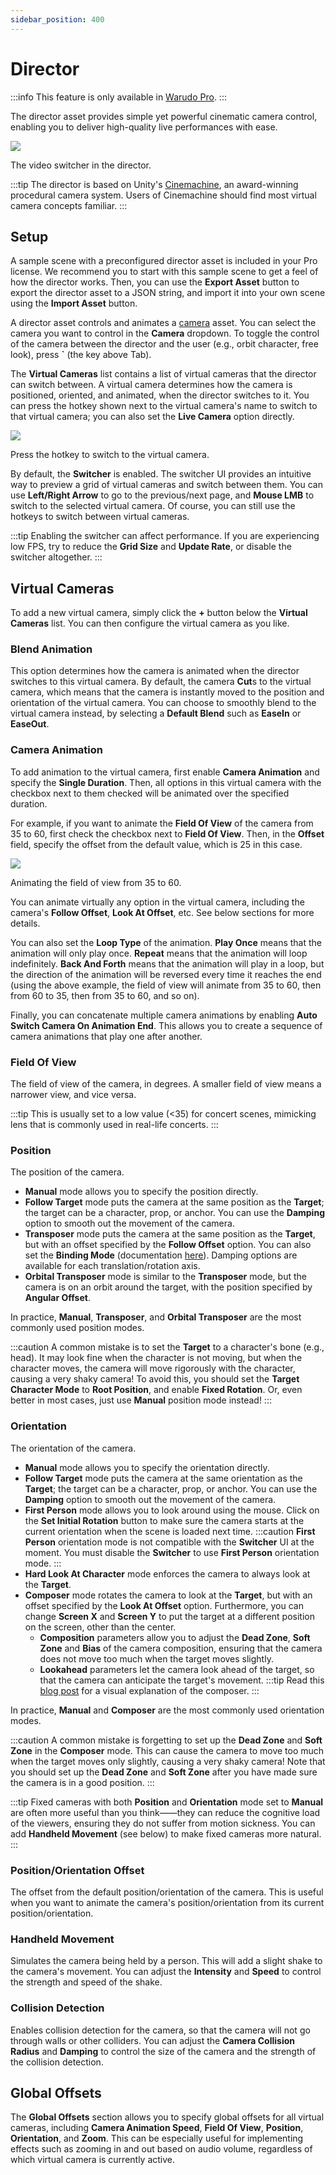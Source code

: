 ```yaml
---
sidebar_position: 400
---
```


# Director

:::info
This feature is only available in [Warudo Pro](../pro).
:::

The director asset provides simple yet powerful cinematic camera control, enabling you to deliver high-quality live performances with ease.

![](pathname:///doc-img/en-director-1.png)
<p class="img-desc">The video switcher in the director.</p>

:::tip
The director is based on Unity's [Cinemachine](https://unity.com/unity/features/editor/art-and-design/cinemachine), an award-winning procedural camera system. Users of Cinemachine should find most virtual camera concepts familiar.
:::

## Setup

A sample scene with a preconfigured director asset is included in your Pro license. We recommend you to start with this sample scene to get a feel of how the director works. Then, you can use the **Export Asset** button to export the director asset to a JSON string, and import it into your own scene using the **Import Asset** button.

A director asset controls and animates a [camera](./camera) asset. You can select the camera you want to control in the **Camera** dropdown. To toggle the control of the camera between the director and the user (e.g., orbit character, free look), press **`** (the key above Tab).

The **Virtual Cameras** list contains a list of virtual cameras that the director can switch between. A virtual camera determines how the camera is positioned, oriented, and animated, when the director switches to it. You can press the hotkey shown next to the virtual camera's name to switch to that virtual camera; you can also set the **Live Camera** option directly.

![](pathname:///doc-img/en-director-2.png)
<p class="img-desc">Press the hotkey to switch to the virtual camera.</p>

By default, the **Switcher** is enabled. The switcher UI provides an intuitive way to preview a grid of virtual cameras and switch between them. You can use **Left/Right Arrow** to go to the previous/next page, and **Mouse LMB** to switch to the selected virtual camera. Of course, you can still use the hotkeys to switch between virtual cameras.

:::tip
Enabling the switcher can affect performance. If you are experiencing low FPS, try to reduce the **Grid Size** and **Update Rate**, or disable the switcher altogether.
:::

## Virtual Cameras

To add a new virtual camera, simply click the **+** button below the **Virtual Cameras** list. You can then configure the virtual camera as you like.

### Blend Animation

This option determines how the camera is animated when the director switches to this virtual camera. By default, the camera **Cut**s to the virtual camera, which means that the camera is instantly moved to the position and orientation of the virtual camera. You can choose to smoothly blend to the virtual camera instead, by selecting a **Default Blend** such as **EaseIn** or **EaseOut**.

### Camera Animation

To add animation to the virtual camera, first enable **Camera Animation** and specify the **Single Duration**. Then, all options in this virtual camera with the checkbox next to them checked will be animated over the specified duration.

For example, if you want to animate the **Field Of View** of the camera from 35 to 60, first check the checkbox next to **Field Of View**. Then, in the **Offset** field, specify the offset from the default value, which is 25 in this case.

![](pathname:///doc-img/en-director-3.png)
<p class="img-desc">Animating the field of view from 35 to 60.</p>

You can animate virtually any option in the virtual camera, including the camera's **Follow Offset**, **Look At Offset**, etc. See below sections for more details.

You can also set the **Loop Type** of the animation. **Play Once** means that the animation will only play once. **Repeat** means that the animation will loop indefinitely. **Back And Forth** means that the animation will play in a loop, but the direction of the animation will be reversed every time it reaches the end (using the above example, the field of view will animate from 35 to 60, then from 60 to 35, then from 35 to 60, and so on).

Finally, you can concatenate multiple camera animations by enabling **Auto Switch Camera On Animation End**. This allows you to create a sequence of camera animations that play one after another.

### Field Of View

The field of view of the camera, in degrees. A smaller field of view means a narrower view, and vice versa.

:::tip
This is usually set to a low value (\<35) for concert scenes, mimicking lens that is commonly used in real-life concerts.
:::

### Position

The position of the camera.

* **Manual** mode allows you to specify the position directly.
* **Follow Target** mode puts the camera at the same position as the **Target**; the target can be a character, prop, or anchor. You can use the **Damping** option to smooth out the movement of the camera.
* **Transposer** mode puts the camera at the same position as the **Target**, but with an offset specified by the **Follow Offset** option. You can also set the **Binding Mode** (documentation [here](https://docs.unity.cn/Packages/com.unity.cinemachine@2.8/manual/CinemachineBindingModes.html)). Damping options are available for each translation/rotation axis.
* **Orbital Transposer** mode is similar to the **Transposer** mode, but the camera is on an orbit around the target, with the position specified by **Angular Offset**.

In practice, **Manual**, **Transposer**, and **Orbital Transposer** are the most commonly used position modes.

:::caution
A common mistake is to set the **Target** to a character's bone (e.g., head). It may look fine when the character is not moving, but when the character moves, the camera will move rigorously with the character, causing a very shaky camera! To avoid this, you should set the **Target Character Mode** to **Root Position**, and enable **Fixed Rotation**. Or, even better in most cases, just use **Manual** position mode instead!
:::

### Orientation

The orientation of the camera.

* **Manual** mode allows you to specify the orientation directly.
* **Follow Target** mode puts the camera at the same orientation as the **Target**; the target can be a character, prop, or anchor. You can use the **Damping** option to smooth out the movement of the camera.
* **First Person** mode allows you to look around using the mouse. Click on the **Set Initial Rotation** button to make sure the camera starts at the current orientation when the scene is loaded next time.
  :::caution
  **First Person** orientation mode is not compatible with the **Switcher** UI at the moment. You must disable the **Switcher** to use **First Person** orientation mode.
  :::
* **Hard Look At Character** mode enforces the camera to always look at the **Target**.
* **Composer** mode rotates the camera to look at the **Target**, but with an offset specified by the **Look At Offset** option. Furthermore, you can change **Screen X** and **Screen Y** to put the target at a different position on the screen, other than the center.
  - **Composition** parameters allow you to adjust the **Dead Zone**, **Soft Zone** and **Bias** of the camera composition, ensuring that the camera does not move too much when the target moves slightly.
  - **Lookahead** parameters let the camera look ahead of the target, so that the camera can anticipate the target's movement.
  :::tip
  Read this [blog post](https://blogs.unity3d.com/2019/07/24/understanding-cinemachine-fundamentals/) for a visual explanation of the composer.
  :::

In practice, **Manual** and **Composer** are the most commonly used orientation modes.

:::caution
A common mistake is forgetting to set up the **Dead Zone** and **Soft Zone** in the **Composer** mode. This can cause the camera to move too much when the target moves only slightly, causing a very shaky camera! Note that you should set up the **Dead Zone** and **Soft Zone** after you have made sure the camera is in a good position.
:::

:::tip
Fixed cameras with both **Position** and **Orientation** mode set to **Manual** are often more useful than you think——they can reduce the cognitive load of the viewers, ensuring they do not suffer from motion sickness. You can add **Handheld Movement** (see below) to make fixed cameras more natural.
:::

### Position/Orientation Offset

The offset from the default position/orientation of the camera. This is useful when you want to animate the camera's position/orientation from its current position/orientation.

### Handheld Movement

Simulates the camera being held by a person. This will add a slight shake to the camera's movement. You can adjust the **Intensity** and **Speed** to control the strength and speed of the shake.

### Collision Detection

Enables collision detection for the camera, so that the camera will not go through walls or other colliders. You can adjust the **Camera Collision Radius** and **Damping** to control the size of the camera and the strength of the collision detection.

## Global Offsets

The **Global Offsets** section allows you to specify global offsets for all virtual cameras, including **Camera Animation Speed**, **Field Of View**, **Position**, **Orientation**, and **Zoom**. This can be especially useful for implementing effects such as zooming in and out based on audio volume, regardless of which virtual camera is currently active.
